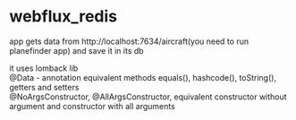 # webflux_redis

app gets data from http://localhost:7634/aircraft(you need to run planefinder app)
and save it in its db

it uses lomback lib\
@Data - annotation equivalent methods equals(), hashcode(), toString(), getters and setters\
@NoArgsConstructor, @AllArgsConstructor, equivalent constructor without argument and constructor with all arguments